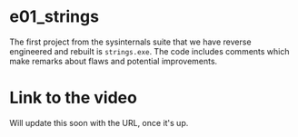   # e01_strings
  The first project from the sysinternals suite that we have reverse engineered and rebuilt is `strings.exe`. The code includes comments which make remarks about flaws and potential improvements.

  # Link to the video
  Will update this soon with the URL, once it's up.
